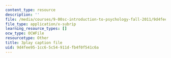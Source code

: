 ```yaml
---
content_type: resource
description: ''
file: /media/courses/9-00sc-introduction-to-psychology-fall-2011/9d4fee951cc65c54911dfb4f0f541c6a_SFPPw6sDHEI.vtt
file_type: application/x-subrip
learning_resource_types: []
ocw_type: OCWFile
resourcetype: Other
title: 3play caption file
uid: 9d4fee95-1cc6-5c54-911d-fb4f0f541c6a
---
```

